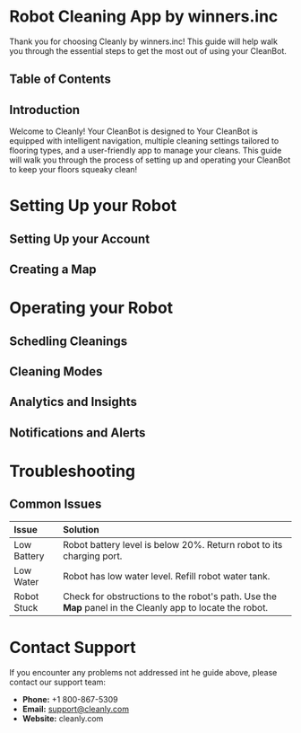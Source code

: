 # Robot Cleaning App by winners.inc
Thank you for choosing Cleanly by winners.inc! This guide will help walk you through the essential steps to get the most out of using your CleanBot.

## Table of Contents

## Introduction
Welcome to Cleanly! Your CleanBot is designed to
Your CleanBot is equipped with intelligent navigation, multiple cleaning settings tailored to flooring types, and a user-friendly app to manage your cleans. This guide will walk you through the process of setting up and operating your CleanBot to keep your floors squeaky clean!

# Setting Up your Robot
## Setting Up your Account
## Creating a Map

# Operating your Robot
## Schedling Cleanings
## Cleaning Modes
## Analytics and Insights
## Notifications and Alerts


# Troubleshooting
## Common Issues
| Issue        | Solution                                                                |
|:-------------|:------------------------------------------------------------------------|
| Low Battery  | Robot battery level is below 20%. Return robot to its charging port.    |
| Low Water    | Robot has low water level. Refill robot water tank.                     |
| Robot Stuck  | Check for obstructions to the robot's path. Use the **Map** panel in the Cleanly app to locate the robot. |

# Contact Support
If you encounter any problems not addressed int he guide above, please contact our support team:
+ **Phone:** +1 800-867-5309
+ **Email:** support@cleanly.com
+ **Website:** cleanly.com